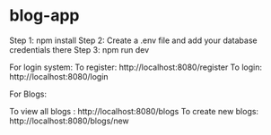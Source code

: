 # blog-app
Step 1: npm install
Step 2: Create a .env file and add your database credentials there
Step 3: npm run dev

For login system:
To register: http://localhost:8080/register
To login: http://localhost:8080/login


For Blogs:

To view all blogs : http://localhost:8080/blogs
To create new blogs: http://localhost:8080/blogs/new
